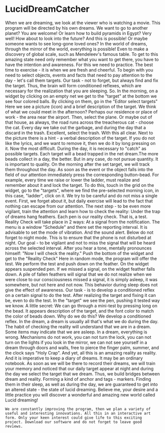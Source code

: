 # LucidDreamCatcher
  When we are dreaming, we look at the viewer who is watching a movie. This program will be directed by his own dreams. We want to go to another planet? You are welcome! Or learn how to build pyramids in Egypt? Very well! How about to look into the future? And this is possible! Or maybe someone wants to see long-gone loved ones? In the world of dreams, through the mirror of the world, everything is possible! Even to make a discovery of global scale, such as Mendeleev's famous table. To get to this amazing state need only remember what you want to get there, you have to have the intention and awareness. For this we need to practice. The best time to exercise - it is when we are fresh and cheerful. To begin with you need to select objects, events and facts that need to pay attention to the day - let's call them targets. Our task - not to forget, but always find and fix the target. Thus, the brain will form conditioned reflexes, which are necessary for the realization that you are sleeping.
    So. In the morning, on a widget by clicking on an empty net we get to the "target" at the bottom we see four colored balls. By clicking on them, go in the "Editor select targets" Here we see a picture (icon) and a brief description of the target. We think of what we could meet in the afternoon? Perhaps our residence or place of work - the area near the airport. Then, select the plane. Or maybe out of that house, as always, the road runs across the treacherous cat - choose the cat. Every day we take out the garbage, and during the day that a discard in the trash. Excellent, select the trash. With this all clear. Next to the picture there is a hint - a verbal description of the target. If you do not like the lyrics, and we want to remove it, then we do it by long pressing on it. Now the most difficult. During the day, it is necessary to "catch" as possible targets. Each target will a bead trapped in the net dream.The more beads collect in a day, the better. But in any case, do not pursue quantity. It is important to quality. On the morning after the set target, we will track them throughout the day. As soon as the event or the object falls into the field of our attention immediately press the corresponding button-bead. For example, every time we raise or lower the ladder, must realize and remember about it and lock the target. To do this, touch in the grid on the widget, go to the "targets", where we find the pre-selected morning icon, in this case, "ladder", click on it. We try to be careful and do not miss a single event. First, we forget about it, but daily exercise will lead to the fact that nothing can escape from our attention. The next step - to be even more vigilant, train the attention and learn how to check the reality:
Under the trap of dreams hang feathers. Each pen is our reality check. That is, a test. Reality Check will take place in 2 ways:
  At a signal from the notification. The menu is a window "Schedule" and there set the reporting interval. It is advisable to set the mode of vibration. And the sound alert. Below do not forget to night mode. This is to ensure that the phone is not disturbed at night. Our goal - to be vigilant and not to miss the signal that will be heard across the selected interval. After you hear a tone, mentally pronounces himself: "Now I will check the reality." Push the bottom of the widget and get to the "Reality Check" Here in random mode, the program will offer the test. We perform the test and push down on the feather. On the widget appears suspended pen. If we missed a signal, on the widget feather falls down. A pile of fallen feathers will signal that we do not realize when we were close to our consciousness missed a signal, it is simply asleep, it was somewhere, but not here and not now. This behavior during sleep does not give the effect of awareness. Our task - is to develop a conditioned reflex on a certain signal to do the test.
  After realizing the target and fixing it can be, even to do the test. In the "target" we see the pen, pushing it tested way we know. A little secret: We can go through a mini-test by pressing long on the bead. It appears description of the target, and the font color to match the color of beads down.
    Why do we do this? We develop a conditioned reflex. In the dream, a dream is usually all that's what we do during the day. The habit of checking the reality will understand that we are in a dream. Some items may indicate that we are asleep. In a dream, everything is wrong. Mechanisms do not work, you can not turn the lock, you can not turn on the lights if you look in the mirror, we can not see yourself in a dream through doors and walls, free to pierce the finger palm, summer, and the clock says "Holy Crap". And yet, all this is an amazing reality as reality. And it is imperative to keep a diary of dreams. It may be an ordinary notebook. As soon as we will be there to record their dreams, we will train your memory and noticed that our daily target appear at night and during the day we select the target that we dream. Thus, we build bridges between dream and reality. Forming a kind of anchor and tags - markers. Finding them in their sleep, as well as during the day, we are guaranteed to get into an altered state - the state of lucid dreaming.
    Believe me, your desire and a little practice you will discover a wonderful and amazing new world called Lucid dreaming!

    We are constantly improving the program, then we plan a variety of useful and interesting innovations. All this in an interactive art form. Only your keen interest could give life to this exciting project. Download our software and do not forget to leave good reviews.

